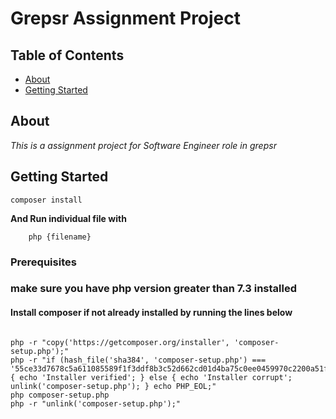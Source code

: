 # Grepsr Assignment Project

## Table of Contents

- [About](#about)
- [Getting Started](#getting_started)

## About <a name = "about"></a>

*This is a assignment project for Software Engineer role in grepsr*

## Getting Started <a name = "getting_started"></a>


```shell
composer install

```
**And Run individual file with**
```shell
    php {filename}
```



### Prerequisites


### **make sure you have php version greater than 7.3 installed**

#### **Install composer if not already installed by running the lines below**
```shell

php -r "copy('https://getcomposer.org/installer', 'composer-setup.php');"
php -r "if (hash_file('sha384', 'composer-setup.php') === '55ce33d7678c5a611085589f1f3ddf8b3c52d662cd01d4ba75c0ee0459970c2200a51f492d557530c71c15d8dba01eae') { echo 'Installer verified'; } else { echo 'Installer corrupt'; unlink('composer-setup.php'); } echo PHP_EOL;"
php composer-setup.php
php -r "unlink('composer-setup.php');"

